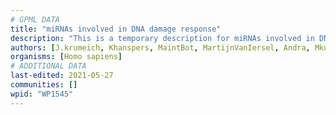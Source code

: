 ```yaml
---
# GPML DATA
title: "miRNAs involved in DNA damage response"
description: "This is a temporary description for miRNAs involved in DNA damage response"
authors: [J.krumeich, Khanspers, MaintBot, MartijnVanIersel, Andra, Mkutmon, Egonw, Susan]
organisms: [Homo sapiens]
# ADDITIONAL DATA
last-edited: 2021-05-27
communities: []
wpid: "WP1545"
---
```

